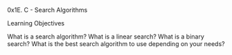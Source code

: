 0x1E. C - Search Algorithms

Learning Objectives

What is a search algorithm?
What is a linear search?
What is a binary search?
What is the best search algorithm to use depending on your needs?